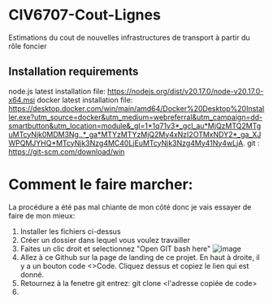 # CIV6707-Cout-Lignes
Estimations du cout de nouvelles infrastructures de transport à partir du rôle foncier 

## Installation requirements
node.js latest installation file: https://nodejs.org/dist/v20.17.0/node-v20.17.0-x64.msi
docker latest installation file: https://desktop.docker.com/win/main/amd64/Docker%20Desktop%20Installer.exe?utm_source=docker&utm_medium=webreferral&utm_campaign=dd-smartbutton&utm_location=module&_gl=1*1q71v3*_gcl_au*MjQzMTQ2MTguMTcyNjk0MDM3Ng..*_ga*MTYzMTYzMjQ2My4xNzI2OTMxNDY2*_ga_XJWPQMJYHQ*MTcyNjk3Nzg4MC40LjEuMTcyNjk3Nzg4My41Ny4wLjA.
git : https://git-scm.com/download/win

# Comment le faire marcher:

La procédure a été pas mal chiante de mon côté donc je vais essayer de faire de mon mieux:
1. Installer les fichiers ci-dessus
2. Créer un dossier dans lequel vous voulez travailler
3. Faites un clic droit et selectionnez "Open GIT bash here"
   ![image](https://github.com/user-attachments/assets/798fd80f-210f-4be2-aa3c-52fbc0981625)
4. Allez à ce Github sur la page de landing de ce projet. En haut à droite, il y a un bouton code <>Code. Cliquez dessus et copiez le lien qui est donné.
5. Retournez à la fenetre git entrez: git clone <l'adresse copiée de code>
6. 

